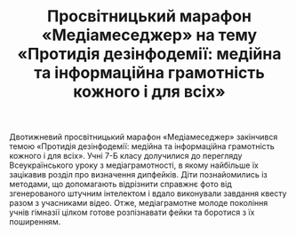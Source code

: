 ﻿---
title: "Просвітницький марафон «Медіамеседжер» на тему «Протидія дезінфодемії: медійна та інформаційна грамотність кожного і для всіх»"
---

Двотижневий просвітницький марафон «Медіамеседжер» закінчився темою «Протидія дезінфодемії: медійна та інформаційна грамотність кожного і для всіх». Учні 7-Б класу долучилися до перегляду Всеукраїнського уроку з медіаграмотності, в якому найбільше їх зацікавив розділ про визначення дипфейків. Діти познайомились із методами, що допомагають відрізнити справжнє фото від згенерованого штучним інтелектом і вдало виконували завдання квесту разом з учасниками відео. Отже, медіаграмотне молоде покоління учнів гімназії цілком готове розпізнавати фейки та боротися з їх поширенням.

<slideshow />
